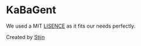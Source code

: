 # KaBaGent

We used a MIT [LISENCE](./LISENCE.md) as it fits our needs perfectly.

Created by [Stijn](https://github.com/stijn-peeters)
